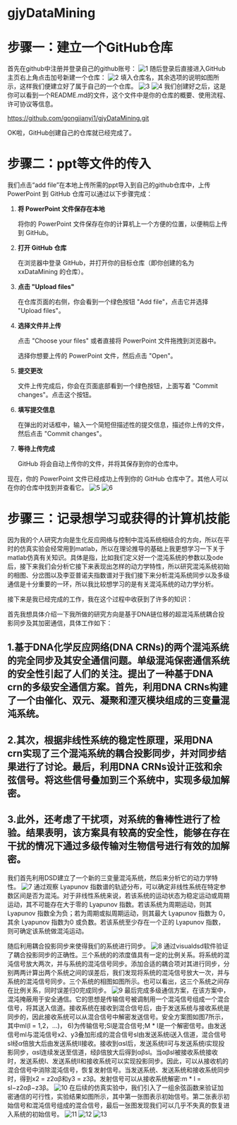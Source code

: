 # gjyDataMining
# 步骤一：建立一个GitHub仓库

首先在github中注册并登录自己的github账号：
![1](https://github.com/gongjianyi1/gjyDataMining/assets/167768150/69b2051e-85ac-434f-b0a9-313aba63cbee)
随后登录后直接进入GitHub主页右上角点击加号新建一个仓库：
![2](https://github.com/gongjianyi1/gjyDataMining/assets/167768150/100c47c7-aa8a-404d-843a-9db2e04eb219)
填入仓库名，其余选项的说明如图所示，这样我们便建立好了属于自己的一个仓库。
![3](https://github.com/gongjianyi1/gjyDataMining/assets/167768150/5a40cd1b-c60d-4819-83c0-d827c0882a9b)
![4](https://github.com/gongjianyi1/gjyDataMining/assets/167768150/0fb94243-fdca-4965-9d55-3f1bb4ecfe05)
我们创建好之后，这是你可以看到一个README.md的文件，这个文件中是你的仓库的概要、使用流程、许可协议等信息。

https://github.com/gongjianyi1/gjyDataMining.git

OK啦，GitHub创建自己的仓库就已经完成了。

# 步骤二：ppt等文件的传入

我们点击“add file”在本地上传所需的ppt导入到自己的github仓库中，上传 PowerPoint 到 GitHub 仓库可以通过以下步骤完成：

1. **将 PowerPoint 文件保存在本地**

   将你的 PowerPoint 文件保存在你的计算机上一个方便的位置，以便稍后上传到 GitHub。

2. **打开 GitHub 仓库**

   在浏览器中登录 GitHub，并打开你的目标仓库（即你创建的名为 xxDataMining 的仓库）。

3. **点击 "Upload files"**

   在仓库页面的右侧，你会看到一个绿色按钮 "Add file"，点击它并选择 "Upload files"。

4. **选择文件并上传**

   点击 "Choose your files" 或者直接将 PowerPoint 文件拖拽到浏览器中。

   选择你想要上传的 PowerPoint 文件，然后点击 "Open"。

5. **提交更改**

   文件上传完成后，你会在页面底部看到一个绿色按钮，上面写着 "Commit changes"。点击这个按钮。

6. **填写提交信息**

   在弹出的对话框中，输入一个简短但描述性的提交信息，描述你上传的文件，然后点击 "Commit changes"。

7. **等待上传完成**

   GitHub 将会自动上传你的文件，并将其保存到你的仓库中。

现在，你的 PowerPoint 文件已经成功上传到你的 GitHub 仓库中了。其他人可以在你的仓库中找到并查看它。
![5](https://github.com/gongjianyi1/gjyDataMining/assets/167768150/b9d53178-248a-4b2d-91d0-90e4cc73296b)
![6](https://github.com/gongjianyi1/gjyDataMining/assets/167768150/0c427c96-6355-491c-adab-892b7399d994)
# 步骤三：记录想学习或获得的计算机技能

因为我的个人研究方向是生化反应网络与控制中混沌系统相结合的方向，所以在平时的仿真实验会经常用到matlab，所以在理论推导的基础上我更想学习一下关于matlab仿真有关知识。具体是指，比如我们定义好一个混沌系统的参数以及ode后，接下来我们会分析它接下来表现出怎样的动力学特性，所以研究混沌系统初始的相图、分岔图以及李亚普诺夫指数谱对于我们接下来分析混沌系统同步以及多级通信是十分重要的一环，所以我比较想学习的是有关混沌系统的动力学分析。

接下来是我已经完成的工作，我在这个过程中收获到了许多的知识：

首先我想具体介绍一下我所做的研究方向是基于DNA链位移的超混沌系统耦合投影同步及其加密通信，具体工作如下：

## 1.基于DNA化学反应网络(DNA CRNs)的两个混沌系统的完全同步及其安全通信问题。单级混沌保密通信系统的安全性引起了人们的关注。提出了一种基于DNA crn的多级安全通信方案。首先，利用DNA CRNs构建了一个由催化、双元、凝聚和湮灭模块组成的三变量混沌系统。

## 2.其次，根据非线性系统的稳定性原理，采用DNA crn实现了三个混沌系统的耦合投影同步，并对同步结果进行了讨论。最后，利用DNA CRNs设计正弦和余弦信号。将这些信号叠加到三个系统中，实现多级加解密。

## 3.此外，还考虑了干扰项，对系统的鲁棒性进行了检验。结果表明，该方案具有较高的安全性，能够在存在干扰的情况下通过多级传输对生物信号进行有效的加解密。

我们首先利用DSD建立了一个新的三变量混沌系统，然后来分析它的动力学特性。
![7](https://github.com/gongjianyi1/gjyDataMining/assets/167768150/ec14c27d-fe5e-4323-952c-d4032bad1d3b)
通过观察 Lyapunov 指数谱的轨迹分布，可以确定非线性系统在特定参数区间是否为混沌。对于非线性系统来说，若该系统的运动状态为稳定运动或周期运动，其不可能存在大于零的 Lyapunov 指数。若该系统为周期运动，则其 Lyapunov 指数全为负；若为周期或拟周期运动，则其最大 Lyapunov 指数为 0，其余 Lyapunov 指数为0 或负数。若该系统至少存在一个正的 Lyapunov 指数，则可确定该系统做混沌运动。

随后利用耦合投影同步来使得我们的系统进行同步。
![8](https://github.com/gongjianyi1/gjyDataMining/assets/167768150/3fd3eac5-4477-4c4b-a303-17eee5b68ba1)
通过visualdsd软件验证了耦合投影同步的正确性。三个系统的的浓度值具有一定的比例关系。将系统的混沌信号放大两次，并与系统的混沌信号同步。添加合适的耦合项对其进行同步，分别两两计算出两个系统之间的误差后，我们发现将系统的混沌信号放大一次，并与系统的混沌信号同步。三个系统的相图如图所示。也可以看出，这三个系统之间存在比例关系，同时误差归0完成同步。
![9](https://github.com/gongjianyi1/gjyDataMining/assets/167768150/45fd1c0d-c1c3-4d5b-95c4-5ccff821b677)
最后完成多级通信方案，在该方案中，混沌掩蔽用于安全通信。它的思想是传输信号被调制用一个混沌信号组成一个混合信号，将其送入信道。接收系统在接收到混合信号后，由于发送系统与接收系统是同步的，因此接收系统可以从混合信号中解密发送信号。安全方案图如图7所示，其中ml(l = 1,2，…)， 6)为传输信号;Sl是混合信号;M * l是一个解密信号。由发送信号ml与混沌信号x2、y3叠加形成的混合信号sl由发送系统i送入信道，混合信号sl经α倍放大后由发送系统II接收。接收到αsl后，发送系统II可与发送系统i实现投影同步，αsl连续发送至信道，经β倍放大后得到αβsl。当αβsl被接收系统接收时，发送系统I、发送系统II和接收系统可以实现投影同步。因此，可以从接收机的混合信号中消除混沌信号，恢复发射信号。当发送系统、发送系统和接收系统同步时，得到x2 = z2αβ和y3 = z3β。发射信号可以从接收系统解密:m * l = sl−z2αβ−z3β。
![10](https://github.com/gongjianyi1/gjyDataMining/assets/167768150/3dae5271-cd88-4fc6-962a-91ea118d49b3)
在后续的仿真实验中，我们引入了一组余弦函数来验证加密通信的可行性，实验结果如图所示，其中第一张图表示初始信号。第二张表示初始信号和混沌信号组成的混合信号，最后一张图发现我们可以几乎不失真的恢复进入系统的初始信号。
![11](https://github.com/gongjianyi1/gjyDataMining/assets/167768150/d3734db5-ee2f-4cec-817b-3423ca66e503)
![12](https://github.com/gongjianyi1/gjyDataMining/assets/167768150/77f118f0-c0e6-4a98-82f9-cbb6e49a47e7)
![13](https://github.com/gongjianyi1/gjyDataMining/assets/167768150/1b478d0a-4b35-4233-99ce-bb021bd965f2)






